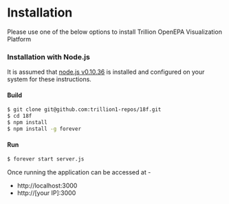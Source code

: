 # Installation
Please  use one of the below options to install Trillion OpenEPA Visualization Platform

### Installation with Node.js
It is assumed that [node.js v0.10.36] is installed and configured on your system for these instructions.

#### Build
```sh
$ git clone git@github.com:trillion1-repos/18f.git
$ cd 18f
$ npm install
$ npm install -g forever

```

#### Run
```sh
$ forever start server.js
```
Once running the application can be accessed at -
* http://localhost:3000
* http://[your IP]:3000


[boot2docker]:http://boot2docker.io
[node.js v0.10.36]:https://nodejs.org

